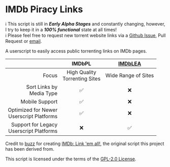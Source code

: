 # IMDb Piracy Links
ℹ️ This script is still in ***Early Alpha Stages*** and constantly changing, however, I try to keep it in a ***100% functional*** state at all times!  
ℹ️ Please feel free to request new torrent website links via a [Github Issue](https://github.com/RyanPMcL/IMDb-Piracy-Links/issues/new?template=link_reqeust.yml), Pull Request or [email](mailto:imdbpl@rymc.ca).

A userscript to easily access public torrenting links on IMDb pages.

||IMDbPL|[IMDbLEA](https://github.com/buzz/imdb-link-em-all)|
|-:|:-:|:-:|
|Focus|High Quality<br>Torrenting Sites|Wide Range of Sites|
|Sort Links by<br>Media Type|✅|❌|
|Mobile Support|✅|❌|
|Optimized for Newer<br>Userscript Platforms|✅|❌|
|Support for Legacy<br>Userscript Platforms|❌|✅|

Credit to [buzz](https://github.com/buzz) for creating [IMDb: Link 'em all!](https://github.com/buzz/imdb-link-em-all), the original script this project has been derived from.

This script is licensed under the terms of the [GPL-2.0
License](https://github.com/RyanPMcL/IMDb-Piracy-Links/blob/main/LICENSE).
